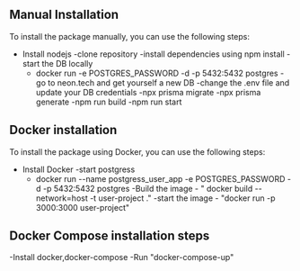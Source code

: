 ## Manual Installation
To install the package manually, you can use the following steps:
- Install nodejs
-clone repository
-install  dependencies using npm install
-start the DB locally
    - docker run -e POSTGRES_PASSWORD -d -p 5432:5432 postgres
    -go to neon.tech and get yourself a new DB
-change the .env file and update your DB credentials
-npx prisma migrate
-npx prisma generate
-npm run build
-npm run start



## Docker installation
To install the package using Docker, you can use the following steps:
- Install Docker
-start postgress
     - docker run --name postgress_user_app -e POSTGRES_PASSWORD -d -p 5432:5432 postgres
-Build the image - " docker build --network=host -t user-project ."
-start the image - "docker run -p 3000:3000 user-project"

## Docker Compose installation steps
-Install docker,docker-compose
-Run "docker-compose-up"